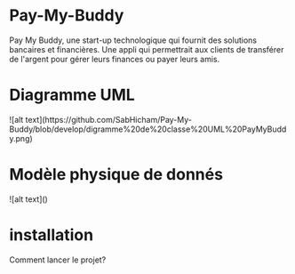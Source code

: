 <h1>Pay-My-Buddy</h1>
Pay My Buddy, une start-up technologique qui fournit des solutions bancaires et financières.
Une appli qui permettrait aux clients de transférer de l'argent pour gérer leurs finances ou payer leurs amis.
<h1>Diagramme UML</h1>
![alt text](https://github.com/SabHicham/Pay-My-Buddy/blob/develop/digramme%20de%20classe%20UML%20PayMyBuddy.png)
<h1>Modèle physique de donnés</h1>
![alt text]()
<h1>installation</h1>
Comment lancer le projet?

